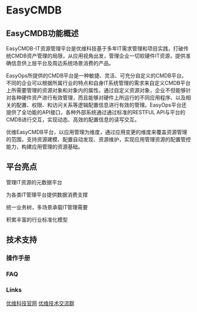 # EasyCMDB
## EasyCMDB功能概述
EasyCMDB-IT资源管理平台是优维科技基于多年IT需求管理和项目实践，打破传统CMDB资产管理的局限，从应用视角出发，管理企业一切软硬件IT资源，提供准确信息供上层平台及周边系统场景消费的产品。

EasyOps所提供的CMDB平台是一种敏捷、灵活、可充分自定义的CMDB平台。不同的企业可以根据所属行业的特点和自身IT系统管理的需求来自定义CMDB平台上所需要管理的资源对象和对象内的属性。通过自定义资源对象，企业不但能够针对各种硬件资产进行有效管理，而且能够对硬件上所运行的不同应用程序、以及相关的配置、权限、和访问关系等逻辑配置信息进行有效的管理。EasyOps平台还提供了全功能的API接口，各种外部系统通过通过标准的RESTFUL API与平台的CMDB进行交互，实现动态、高效的配置信息的读写交互。

优维EasyCMDB平台，以应用管理为维度，通过应用变更的维度来覆盖资源管理的范围，支持资源建模、配置自动发现、资源维护，实现应用管理资源的配置管控能力，构建应用管理的资源基础。

## 平台亮点
管理IT资源的元数据平台

为各类IT管理平台提供数据消费支撑

统一业务树，多场景承载IT管理需要

积累丰富的行业标准化模型

## 技术支持
### 操作手册

### FAQ

### Links
[优维科技官网](http://www.uwintech.cn/)
[优维技术交流群](https://github.com/easycmdb/easycmdb/blob/easycmdb-patch-1/QQ群.jpg)
